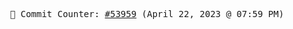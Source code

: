 <p align="center">
    <samp>
        📮 Commit Counter: <a href="https://github.com/Javascript-void0/Javascript-void0/commits/main">#53959</a> (April 22, 2023 @ 07:59 PM)
    </samp>
</p>